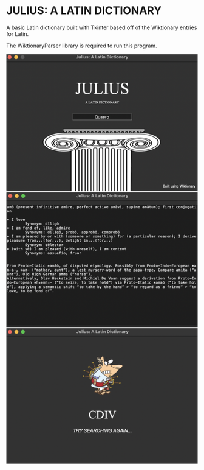 # JULIUS: A LATIN DICTIONARY
A basic Latin dictionary built with Tkinter based off of the Wiktionary entries for Latin.

The WiktionaryParser library is required to run this program.

![Julius](example-imgs/julius_main.png)
![Julius_Dict](example-imgs/julius_dict.png)
![Julius_Erorr](example-imgs/julius_error.png)
